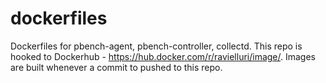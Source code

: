 # dockerfiles
Dockerfiles for pbench-agent, pbench-controller, collectd. This repo is hooked to Dockerhub - https://hub.docker.com/r/ravielluri/image/. Images are built whenever a commit to pushed to this repo.
